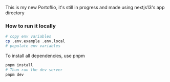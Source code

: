 This is my new Portoflio, it's still in progress and made using nextjs13's app directory

### How to run it locally

```bash
# copy env variables
cp .env.example .env.local
# populate env variables
```

To install all dependencies, use pnpm

```bash
pnpm install
# Than run the dev server
pnpm dev
```
